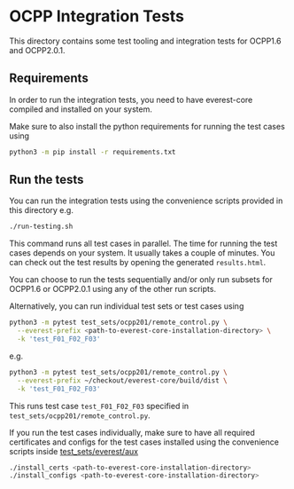 # OCPP Integration Tests

This directory contains some test tooling and integration tests
for OCPP1.6 and OCPP2.0.1.

## Requirements

In order to run the integration tests, you need to have everest-core compiled
and installed on your system.

Make sure to also install the python requirements
for running the test cases using

```bash
python3 -m pip install -r requirements.txt
```

## Run the tests

You can run the integration tests using the convenience scripts
provided in this directory e.g.

```bash
./run-testing.sh
```

This command runs all test cases in parallel.
The time for running the test cases depends on your system.
It usually takes a couple of minutes.
You can check out the test results by opening the generated `results.html`.

You can choose to run the tests sequentially and/or only run subsets
for OCPP1.6 or OCPP2.0.1 using any of the other run scripts.

Alternatively, you can run individual test sets or test cases using

```bash
python3 -m pytest test_sets/ocpp201/remote_control.py \
  --everest-prefix <path-to-everest-core-installation-directory> \
  -k 'test_F01_F02_F03'
```

e.g.

```bash
python3 -m pytest test_sets/ocpp201/remote_control.py \
  --everest-prefix ~/checkout/everest-core/build/dist \
  -k 'test_F01_F02_F03'
```

This runs test case `test_F01_F02_F03`
specified in `test_sets/ocpp201/remote_control.py`.

If you run the test cases individually,
make sure to have all required certificates and configs
for the test cases installed using the
convenience scripts inside [test_sets/everest/aux](test_sets/everest-aux/)

```bash
./install_certs <path-to-everest-core-installation-directory>
./install_configs <path-to-everest-core-installation-directory>
